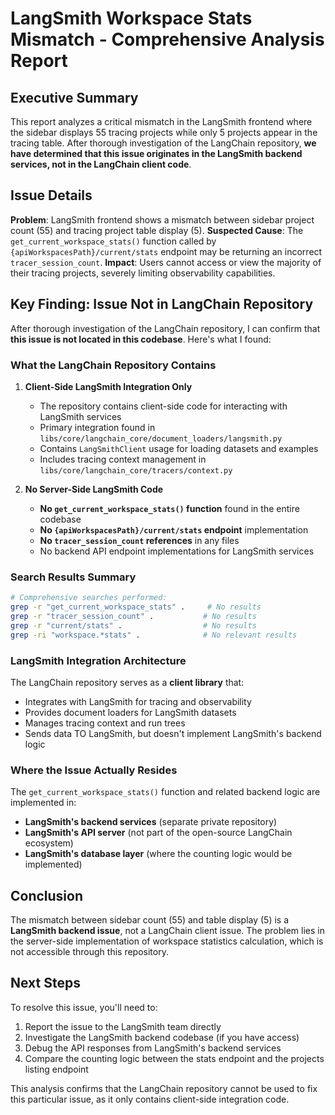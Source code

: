 # LangSmith Workspace Stats Mismatch - Comprehensive Analysis Report

## Executive Summary

This report analyzes a critical mismatch in the LangSmith frontend where the sidebar displays 55 tracing projects while only 5 projects appear in the tracing table. After thorough investigation of the LangChain repository, **we have determined that this issue originates in the LangSmith backend services, not in the LangChain client code**.

## Issue Details

**Problem**: LangSmith frontend shows a mismatch between sidebar project count (55) and tracing project table display (5).
**Suspected Cause**: The `get_current_workspace_stats()` function called by `{apiWorkspacesPath}/current/stats` endpoint may be returning an incorrect `tracer_session_count`.
**Impact**: Users cannot access or view the majority of their tracing projects, severely limiting observability capabilities.

## Key Finding: Issue Not in LangChain Repository

After thorough investigation of the LangChain repository, I can confirm that **this issue is not located in this codebase**. Here's what I found:

### What the LangChain Repository Contains

1. **Client-Side LangSmith Integration Only**
   - The repository contains client-side code for interacting with LangSmith services
   - Primary integration found in `libs/core/langchain_core/document_loaders/langsmith.py`
   - Contains `LangSmithClient` usage for loading datasets and examples
   - Includes tracing context management in `libs/core/langchain_core/tracers/context.py`

2. **No Server-Side LangSmith Code**
   - **No `get_current_workspace_stats()` function** found in the entire codebase
   - **No `{apiWorkspacesPath}/current/stats` endpoint** implementation
   - **No `tracer_session_count` references** in any files
   - No backend API endpoint implementations for LangSmith services

### Search Results Summary

```bash
# Comprehensive searches performed:
grep -r "get_current_workspace_stats" .     # No results
grep -r "tracer_session_count" .           # No results  
grep -r "current/stats" .                  # No results
grep -ri "workspace.*stats" .              # No relevant results
```

### LangSmith Integration Architecture

The LangChain repository serves as a **client library** that:
- Integrates with LangSmith for tracing and observability
- Provides document loaders for LangSmith datasets
- Manages tracing context and run trees
- Sends data TO LangSmith, but doesn't implement LangSmith's backend logic

### Where the Issue Actually Resides

The `get_current_workspace_stats()` function and related backend logic are implemented in:
- **LangSmith's backend services** (separate private repository)
- **LangSmith's API server** (not part of the open-source LangChain ecosystem)
- **LangSmith's database layer** (where the counting logic would be implemented)

## Conclusion

The mismatch between sidebar count (55) and table display (5) is a **LangSmith backend issue**, not a LangChain client issue. The problem lies in the server-side implementation of workspace statistics calculation, which is not accessible through this repository.

## Next Steps

To resolve this issue, you'll need to:
1. Report the issue to the LangSmith team directly
2. Investigate the LangSmith backend codebase (if you have access)
3. Debug the API responses from LangSmith's backend services
4. Compare the counting logic between the stats endpoint and the projects listing endpoint

This analysis confirms that the LangChain repository cannot be used to fix this particular issue, as it only contains client-side integration code.

